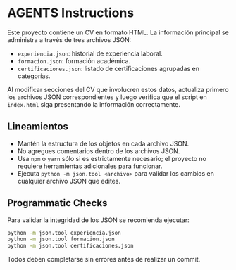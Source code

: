 # AGENTS Instructions

Este proyecto contiene un CV en formato HTML. La información principal se administra a través de tres archivos JSON:

- `experiencia.json`: historial de experiencia laboral.
- `formacion.json`: formación académica.
- `certificaciones.json`: listado de certificaciones agrupadas en categorías.

Al modificar secciones del CV que involucren estos datos, actualiza primero los archivos JSON correspondientes y luego verifica que el script en `index.html` siga presentando la información correctamente.

## Lineamientos
- Mantén la estructura de los objetos en cada archivo JSON.
- No agregues comentarios dentro de los archivos JSON.
- Usa `npm` o `yarn` sólo si es estrictamente necesario; el proyecto no requiere herramientas adicionales para funcionar.
- Ejecuta `python -m json.tool <archivo>` para validar los cambios en cualquier archivo JSON que edites.

## Programmatic Checks
Para validar la integridad de los JSON se recomienda ejecutar:

```bash
python -m json.tool experiencia.json
python -m json.tool formacion.json
python -m json.tool certificaciones.json
```

Todos deben completarse sin errores antes de realizar un commit.
